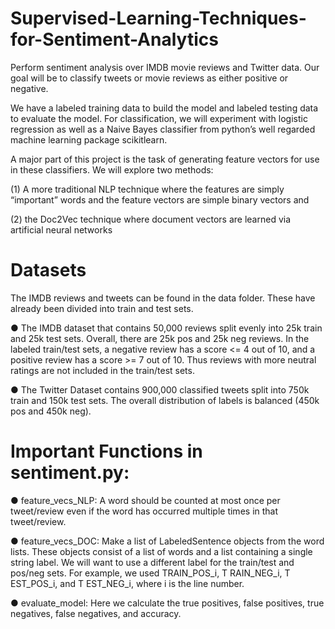 # Supervised-Learning-Techniques-for-Sentiment-Analytics
Perform sentiment analysis over IMDB movie reviews and Twitter data. Our goal will be to classify tweets or movie reviews as either positive or negative.

We have a labeled training data to build the model and labeled testing data to evaluate the model. For classification, we will experiment with logistic regression as well as a Naive Bayes classifier from python’s well regarded machine learning package scikitlearn.

A major part of this project is the task of generating feature vectors for use in these classifiers. We will explore two methods: 

(1) A more traditional NLP technique where the features are simply “important” words and the feature vectors are simple binary vectors and 

(2) the Doc2Vec technique where document vectors are learned via artificial neural networks

# Datasets
The IMDB reviews and tweets can be found in the data folder. These have already been divided into train and test sets.

● The IMDB dataset that contains 50,000 reviews split evenly into 25k train and 25k test sets. Overall, there are 25k pos and 25k neg reviews. In the labeled train/test sets, a negative review has a score <= 4 out of 10, and a positive review has a score >= 7 out of 10. Thus reviews with more neutral ratings are not included in the train/test sets.

● The Twitter Dataset contains 900,000 classified tweets split into 750k train and 150k test sets. The overall distribution of labels is balanced (450k pos and 450k neg).

# Important Functions in sentiment.py:

● feature_vecs_NLP: A word should be counted at most once per tweet/review even if the word has occurred multiple times in that tweet/review.

● feature_vecs_DOC: Make a list of LabeledSentence objects from the word lists. These objects consist of a list of words and a list containing a single string label. We will want to use a different label for the train/test and pos/neg sets. For example, we used TRAIN_POS_i, T RAIN_NEG_i, T EST_POS_i, and T EST_NEG_i, where i is the line number.

● evaluate_model: Here we calculate the true positives, false positives, true negatives, false negatives, and accuracy.

